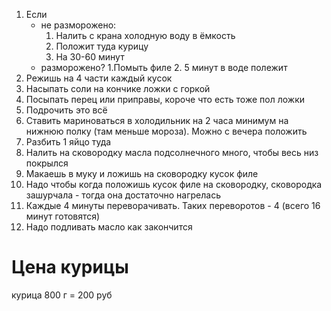 1. Если 
	-	не разморожено:
		1. Налить с крана холодную воду в ёмкость
		2. Положит туда курицу
		3. На 30-60 минут
	- разморожено?
		1.Помыть филе
		2. 5 минут в воде полежит 
2. Режишь на 4 части каждый кусок
3. Насыпать соли на кончике ложки с горкой
4. Посыпать перец или приправы, короче что есть тоже пол ложки
5. Подрочить это всё
6. Ставить мариноваться в холодильник на 2 часа минимум на нижнюю полку (там меньше мороза). Можно с вечера положить
7. Разбить 1 яйцо туда
8.  Налить на сковородку масла подсолнечного много, чтобы весь низ покрылся
9.  Макаешь в муку и ложишь на сковородку кусок филе
10.  Надо чтобы когда положишь кусок филе на сковородку, сковородка зашурчала - тогда она достаточно нагрелась
11.  Каждые 4 минуты переворачивать. Таких переворотов - 4 (всего 16 минут готовятся)
12.  Надо подливать масло как закончится

# Цена курицы

курица 800 г = 200 руб